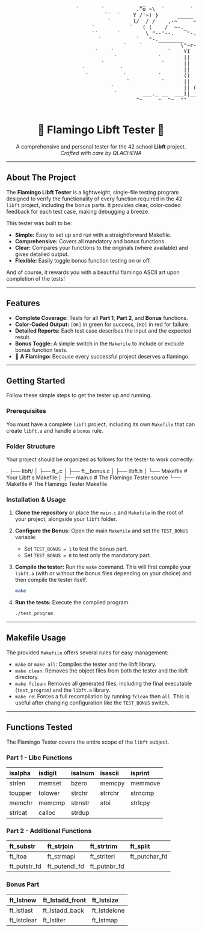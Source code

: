 <div align="left">
  <pre>
                                          __                  
                      `       `          .^o ~\  `        `   `                `
                               ``  `    Y /'~) }      _____          `        `` `
                                `       l/  / /    ,-~     ~~--.,_    `         `    ``
                           `           `   ( (    /  ~-._         ^.
                           ``      `        \ "--'--.    "-._       \       `    `
                             `           `   "-.________     ~--.,__ ^.             `
                                     `    `            \"~r-.,___.-'-. ^.
                            `    `                 `    YI    \\      ~-.\     `      `
                                  `             `       ||     \\        `\
                              `                  `      ||     //
                        `           `                   ||    //
                         `           `          `       ()   //
                                      `          `      ||  //     `   `
                                 `                      || ( c      `
                                  `        ___._ __  ___I|__`--__._ __  _
                                         "~     ~  "~  ""   ~~"    ~  ~~
  </pre>
  <div align="center">
  <h1 style="border-bottom: none;">🦩 Flamingo Libft Tester 🦩</h1>
  <p>
    A comprehensive and personal tester for the 42 school <strong>Libft</strong> project.
    <br />
    <em>Crafted with care by QLACHENA</em>
  </p>
</div>

---

## About The Project

The **Flamingo Libft Tester** is a lightweight, single-file testing program designed to verify the functionality of every function required in the 42 `libft` project, including the bonus parts. It provides clear, color-coded feedback for each test case, making debugging a breeze.

This tester was built to be:
* **Simple:** Easy to set up and run with a straightforward Makefile.
* **Comprehensive:** Covers all mandatory and bonus functions.
* **Clear:** Compares your functions to the originals (where available) and gives detailed output.
* **Flexible:** Easily toggle bonus function testing on or off.

And of course, it rewards you with a beautiful flamingo ASCII art upon completion of the tests!

---

## Features

* **Complete Coverage:** Tests for all **Part 1**, **Part 2**, and **Bonus** functions.
* **Color-Coded Output:** `[OK]` in green for success, `[KO]` in red for failure.
* **Detailed Reports:** Each test case describes the input and the expected result.
* **Bonus Toggle:** A simple switch in the `Makefile` to include or exclude bonus function tests.
* 🦩 **A Flamingo:** Because every successful project deserves a flamingo.

---

## Getting Started

Follow these simple steps to get the tester up and running.

### Prerequisites

You must have a complete `libft` project, including its own `Makefile` that can create `libft.a` and handle a `bonus` rule.

### Folder Structure

Your project should be organized as follows for the tester to work correctly:


.
├── libft/
│   ├── ft_.c
│   ├── ft__bonus.c
│   ├── libft.h
│   └── Makefile        # Your Libft's Makefile
│
├── main.c              # The Flamingo Tester source
└── Makefile            # The Flamingo Tester Makefile


### Installation & Usage

1.  **Clone the repository** or place the `main.c` and `Makefile` in the root of your project, alongside your `libft` folder.

2.  **Configure the Bonus:** Open the main `Makefile` and set the `TEST_BONUS` variable:
    * Set `TEST_BONUS = 1` to test the bonus part.
    * Set `TEST_BONUS = 0` to test only the mandatory part.

3.  **Compile the tester:** Run the `make` command. This will first compile your `libft.a` (with or without the bonus files depending on your choice) and then compile the tester itself.
    ```sh
    make
    ```

4.  **Run the tests:** Execute the compiled program.
    ```sh
    ./test_program
    ```

---

## Makefile Usage

The provided `Makefile` offers several rules for easy management:

* `make` or `make all`: Compiles the tester and the libft library.
* `make clean`: Removes the object files from both the tester and the libft directory.
* `make fclean`: Removes all generated files, including the final executable (`test_program`) and the `libft.a` library.
* `make re`: Forces a full recompilation by running `fclean` then `all`. This is useful after changing configuration like the `TEST_BONUS` switch.

---

## Functions Tested

The Flamingo Tester covers the entire scope of the `libft` subject.

### Part 1 - Libc Functions

| isalpha  | isdigit | isalnum | isascii | isprint     |
| :------- | :------ | :------ | :------ | :---------- |
| strlen   | memset  | bzero   | memcpy  | memmove     |
| toupper  | tolower | strchr  | strrchr | strncmp     |
| memchr   | memcmp  | strnstr | atoi    | strlcpy     |
| strlcat  | calloc  | strdup  |         |             |

### Part 2 - Additional Functions

| ft_substr   | ft_strjoin | ft_strtrim | ft_split      |
| :---------- | :--------- | :--------- | :------------ |
| ft_itoa     | ft_strmapi | ft_striteri| ft_putchar_fd |
| ft_putstr_fd| ft_putendl_fd| ft_putnbr_fd|               |

### Bonus Part

| ft_lstnew      | ft_lstadd_front | ft_lstsize |
| :------------- | :-------------- | :--------- |
| ft_lstlast     | ft_lstadd_back  | ft_lstdelone |
| ft_lstclear    | ft_lstiter      | ft_lstmap  |

